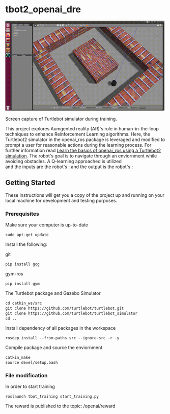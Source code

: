# tbot2_openai_dre

![turtlebot2 openai](/images/tbot2_training.gif)

Screen capture of Turtlebot simulator during training.



This project explores Aumgented reality (AR)'s role in human-in-the-loop techniques to enhance Reinforcement Learning algorithms.
Here, the Turtlebot2 simulator in the openai_ros package is leveraged and modified to prompt a user for reasonable actions during the learning process. For further information read [Learn the basics of openai_ros using a Turtlebot2 simulation](http://wiki.ros.org/openai_ros/TurtleBot2%20with%20openai_ros).  The robot's goal is to navigate through an enviornment while avoiding obstacles. A Q-learning approached is utilized  
and the inputs are the robot's :   and the output is the robot's :

## Getting Started

These instructions will get you a copy of the project up and running on your local machine for development and testing purposes.

### Prerequisites

Make sure your computer is up-to-date
```
sudo apt-get update
```

Install the following:

git
```
pip install gcg
```
gym-ros
```
pip install gym
```

The Turtlebot package and Gazebo Simulator
```
cd catkin_ws/src
git clone https://github.com/turtlebot/turtlebot.git
git clone https://github.com/turtlebot/turtlebot_simulator
cd ..
```
Install dependency of all packages in the workspace
```
rosdep install --from-paths src --ignore-src -r -y
```

Compile package and source the enviornment
```
catkin_make
source devel/setup.bash
```

### File modification

In order to start training
```
roslaunch tbot_training start_training.py
```


The reward is published to the topic: /openai/reward

